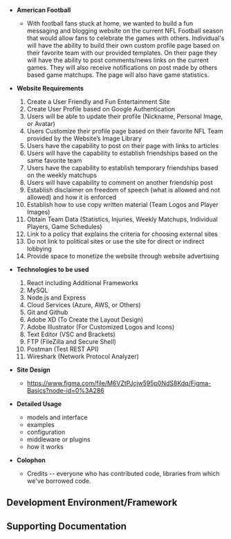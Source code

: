 - **American Football**

  - With football fans stuck at home, we wanted to build a fun
    messaging and blogging website on the current NFL Football season
    that would allow fans to celebrate the games with others. Individual's
    will have the ability to build their own custom profile page based on
    their favorite team with our provided templates. On their page they
    will have the ability to post comments/news links on the current
    games. They will also receive notifications on post made by others
    based game matchups. The page will also have game statistics.

- **Website Requirements**

  1. Create a User Friendly and Fun Entertainment Site
  2. Create User Profile based on Google Authentication
  3. Users will be able to update their profile (Nickname, Personal Image, or Avatar)
  4. Users Customize their profile page based on their favorite NFL Team provided by the Website’s Image Library
  5. Users have the capability to post on their page with links to articles
  6. Users will have the capability to establish friendships based on the same favorite team
  7. Users have the capability to establish temporary friendships based on the weekly matchups
  8. Users will have capability to comment on another friendship post
  9. Establish disclaimer on freedom of speech (what is allowed and not allowed) and how it is enforced
  10. Establish how to use copy written material (Team Logos and Player Images)
  11. Obtain Team Data (Statistics, Injuries, Weekly Matchups, Individual Players, Game Schedules)
  12. Link to a policy that explains the criteria for choosing external sites
  13. Do not link to political sites or use the site for direct or indirect lobbying
  14. Provide space to monetize the website through website advertising

- **Technologies to be used**

  1. React including Additional Frameworks
  2. MySQL
  3. Node.js and Express
  4. Cloud Services (Azure, AWS, or Others)
  5. Git and Github
  6. Adobe XD (To Create the Layout Design)
  7. Adobe Illustrator (For Customized Logos and Icons)
  8. Text Editor (VSC and Brackets)
  9. FTP (FileZilla and Secure Shell)
  10. Postman (Test REST API)
  11. Wireshark (Network Protocol Analyzer)

- **Site Design**

  - https://www.figma.com/file/M6VZtPJcjw595p0NdS8Kdq/Figma-Basics?node-id=0%3A286

- **Detailed Usage**

  - models and interface
  - examples
  - configuration
  - middleware or plugins
  - how it works

- **Colophon**
  - Credits -- everyone who has contributed code, libraries from which we've borrowed code.

## Development Environment/Framework


## Supporting Documentation
